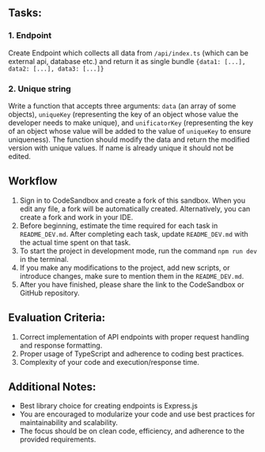 ## Tasks:

### 1. Endpoint

Create Endpoint which collects all data from `/api/index.ts` (which can be external api, database etc.) and return it as single bundle `{data1: [...], data2: [...], data3: [...]}`

### 2. Unique string

Write a function that accepts three arguments: `data` (an array of some objects), `uniqueKey` (representing the key of an object whose value the developer needs to make unique), and `unificatorKey` (representing the key of an object whose value will be added to the value of `uniqueKey` to ensure uniqueness). The function should modify the data and return the modified version with unique values. If name is already unique it should not be edited.

## Workflow
1. Sign in to CodeSandbox and create a fork of this sandbox. When you edit any file, a fork will be automatically created. Alternatively, you can create a fork and work in your IDE.
2. Before beginning, estimate the time required for each task in `README_DEV.md`. After completing each task, update `README_DEV.md` with the actual time spent on that task.
3. To start the project in development mode, run the command `npm run dev` in the terminal.
4. If you make any modifications to the project, add new scripts, or introduce changes, make sure to mention them in the `README_DEV.md`.
5. After you have finished, please share the link to the CodeSandbox or GitHub repository.

## Evaluation Criteria:

1. Correct implementation of API endpoints with proper request handling and response formatting.
2. Proper usage of TypeScript and adherence to coding best practices.
3. Complexity of your code and execution/response time.

## Additional Notes:

- Best library choice for creating endpoints is Express.js
- You are encouraged to modularize your code and use best practices for maintainability and scalability.
- The focus should be on clean code, efficiency, and adherence to the provided requirements.

